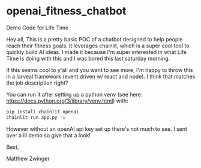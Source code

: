 # openai_fitness_chatbot
Demo Code for Life Time

Hey all,
This is a pretty basic POC of a chatbot designed to help people reach their fitness goals. It leverages chainlit, which is a super cool tool to quickly build AI ideas. I made it because I'm super interested in what Life Time is doing with this and I was bored this last saturday morning.

If this seems cool to y'all and you want to see more, I'm happy to throw this in a larveal framework (event driven w/ react and node). I think that matches the job description right?

You can run it after setting up a python venv (see here: https://docs.python.org/3/library/venv.html) with: 
```bash
pip install chainlit openai
chainlit run app.py -w
```
However without an openAI api key set up there's not much to see. I sent over a lil demo so give that a look!

Best,

Matthew Zwinger
